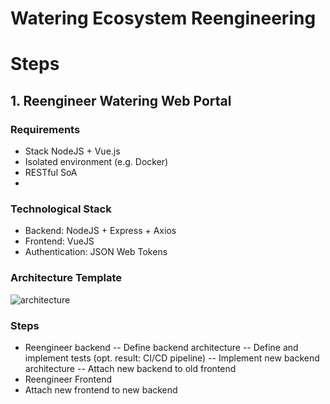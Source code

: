 # Watering Ecosystem Reengineering

# Steps

##  1. Reengineer Watering Web Portal 
### Requirements 
- Stack NodeJS + Vue.js
- Isolated environment (e.g. Docker)
- RESTful SoA
- 

### Technological Stack
- Backend: NodeJS + Express + Axios
- Frontend: VueJS
- Authentication: JSON Web Tokens
 
### Architecture Template
![architecture](https://github.com/ManuelePasini/watering_web_refactoring/assets/62949013/39353053-77f0-4c7c-8f8b-03da535f67de)

### Steps
- Reengineer backend
 -- Define backend architecture
 -- Define and implement tests (opt. result: CI/CD pipeline)
 -- Implement new backend architecture
 -- Attach new backend to old frontend
- Reengineer Frontend
- Attach new frontend to new backend
